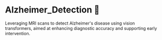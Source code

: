 # Alzheimer_Detection 🧠
Leveraging MRI scans to detect Alzheimer's disease using vision transformers, aimed at enhancing diagnostic accuracy and supporting early intervention.
